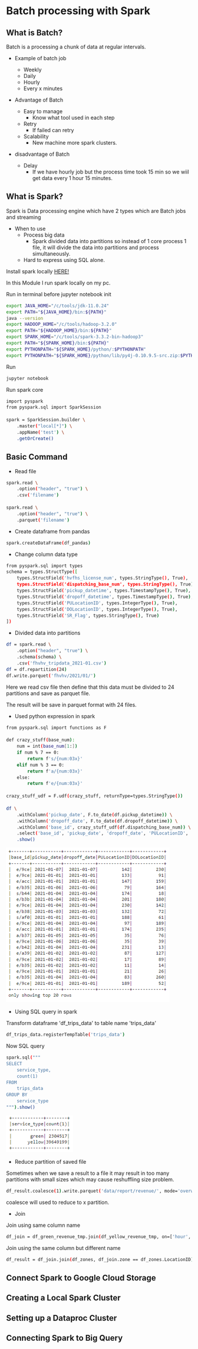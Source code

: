 # Batch processing with Spark

## What is Batch?

Batch is a processing a chunk of data at regular intervals.

* Example of batch job
    - Weekly
    - Daily
    - Hourly
    - Every x minutes

* Advantage of Batch
    - Easy to manage
        - Know what tool used in each step
    - Retry
        - If failed can retry
    - Scalability
        - New machine more spark clusters.

* disadvantage of Batch
    - Delay
        - If we have hourly job but the process time took 15 min so we wiil get data every 1 hour 15 minutes.

## What is Spark?

Spark is Data processing engine which have 2 types which are Batch jobs and streaming

* When to use
    - Process big data
        - Spark divided data into partitions so instead of 1 core process 1 file, it will divide the data into partitions and process simultaneously.
    - Hard to express using SQL alone.
 
Install spark locally [HERE!](https://github.com/DataTalksClub/data-engineering-zoomcamp/tree/main/05-batch/setup)

In this Module I run spark locally on my pc.

Run in terminal before jupyter notebook init

```bash
export JAVA_HOME="/c/tools/jdk-11.0.24"
export PATH="${JAVA_HOME}/bin:${PATH}"
java --version
export HADOOP_HOME="/c/tools/hadoop-3.2.0"
export PATH="${HADOOP_HOME}/bin:${PATH}"
export SPARK_HOME="/c/tools/spark-3.3.2-bin-hadoop3"
export PATH="${SPARK_HOME}/bin:${PATH}"
export PYTHONPATH="${SPARK_HOME}/python/:$PYTHONPATH"
export PYTHONPATH="${SPARK_HOME}/python/lib/py4j-0.10.9.5-src.zip:$PYTHONPATH"
```

Run

```bash
jupyter notebook
```

Run spark core 

```bash
import pyspark
from pyspark.sql import SparkSession

spark = SparkSession.builder \
    .master("local[*]") \
    .appName('test') \
    .getOrCreate()
```
## Basic Command

* Read file
  
```bash
spark.read \
    .option("header", "true") \
    .csv('filename')

spark.read \
    .option("header", "true") \
    .parquet('filename')
```

* Create dataframe from pandas
  
```bash
spark.createDataFrame(df_pandas)
```

* Change column data type

```bash
from pyspark.sql import types
schema = types.StructType([
    types.StructField('hvfhs_license_num', types.StringType(), True),
    types.StructField('dispatching_base_num', types.StringType(), True),
    types.StructField('pickup_datetime', types.TimestampType(), True),
    types.StructField('dropoff_datetime', types.TimestampType(), True),
    types.StructField('PULocationID', types.IntegerType(), True),
    types.StructField('DOLocationID', types.IntegerType(), True),
    types.StructField('SR_Flag', types.StringType(), True)
])
```

* Divided data into partitions

```bash
df = spark.read \
    .option("header", "true") \
    .schema(schema) \
    .csv('fhvhv_tripdata_2021-01.csv')
df = df.repartition(24)
df.write.parquet('fhvhv/2021/01/')
```

Here we read csv file then define that this data must be divided to 24 partitions and save as parquet file. 

The result will be save in parquet format with 24 files.

* Used python expression in spark

```bash
from pyspark.sql import functions as F

def crazy_stuff(base_num):
    num = int(base_num[1:])
    if num % 7 == 0:
        return f's/{num:03x}'
    elif num % 3 == 0:
        return f'a/{num:03x}'
    else:
        return f'e/{num:03x}'

crazy_stuff_udf = F.udf(crazy_stuff, returnType=types.StringType())

df \
    .withColumn('pickup_date', F.to_date(df.pickup_datetime)) \
    .withColumn('dropoff_date', F.to_date(df.dropoff_datetime)) \
    .withColumn('base_id', crazy_stuff_udf(df.dispatching_base_num)) \
    .select('base_id', 'pickup_date', 'dropoff_date', 'PULocationID', 'DOLocationID') \
    .show()
```

<img src="pic/udf.PNG" />

* Using SQL query in spark 

Transform dataframe 'df_trips_data' to table name 'trips_data'

```bash
df_trips_data.registerTempTable('trips_data')
```

Now SQL query

```bash
spark.sql("""
SELECT
    service_type,
    count(1)
FROM
    trips_data
GROUP BY 
    service_type
""").show()
```

<img src="pic/query.PNG" />

* Reduce partition of saved file

Sometimes when we save a result to a file it may result in too many partitions with small sizes which may cause reshuffling size problem.

```bash
df_result.coalesce(1).write.parquet('data/report/revenue/', mode='overwrite')
```

coalesce will used to reduce to x partition.

* Join

Join using same column name

 ```bash
df_join = df_green_revenue_tmp.join(df_yellow_revenue_tmp, on=['hour', 'zone'], how='outer')
```

Join using the same column but different name

 ```bash
df_result = df_join.join(df_zones, df_join.zone == df_zones.LocationID)
```

## Connect Spark to Google Cloud Storage

## Creating a Local Spark Cluster

## Setting up a Dataproc Cluster

## Connecting Spark to Big Query
